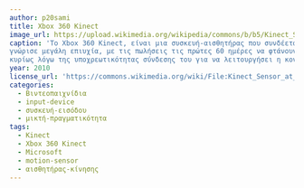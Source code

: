 ```yaml
---
author: p20sami
title: Xbox 360 Kinect
image_url: https://upload.wikimedia.org/wikipedia/commons/b/b5/Kinect_Sensor_at_E3_2010_%28front%29.jpg, https://github.com/p20sami/images/blob/master/xbox360kinect.jpg
caption: 'To Xbox 360 Kinect, είναι μια συσκευή-αισθητήρας που συνδέεται με το Xbox 360, που επιτρέπει στον παίκτη να ελέγχει την κονσόλα και να παίζει συμβατά παιχνίδια χρησιμοποιώντας μόνο χειρονομίες (gestures), δεν χρειάζοταν δηλαδή η χρήση του χειριστηρίου. Κυκλοφόρησε για πρώτη φορά στις 4 Νοεμβρίου 2010 για την κονσόλα Xbox 360 και 
γνώρισε μεγάλη επιυχία, με τις πωλήσεις τις πρώτες 60 ημέρες να φτάνουν τις 8 εκατομμύρια. Το Kinect, όμως που κυκλοφόρησε το 2013 για το Xbox One δεν είχε την ίδια απήχηση
κυρίως λόγω της υποχρεωτικότητας σύνδεσης του για να λειτουργήσει η κονσόλα, γεγονός που δυσαρέστησε αρκετά το καταναλωτικό κοινό.'
year: 2010
license_url: 'https://commons.wikimedia.org/wiki/File:Kinect_Sensor_at_E3_2010_(front).jpg'
categories:
  - Βιντεοπαιχνίδια
  - input-device
  - συσκευή-εισόδου
  - μικτή-πραγματικότητα
tags:
  - Kinect
  - Xbox 360 Kinect
  - Microsoft
  - motion-sensor
  - αισθητήρας-κίνησης
---
```

